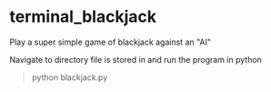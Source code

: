 # terminal_blackjack
Play a super simple game of blackjack against an "AI"

Navigate to directory file is stored in and run the program in python

> python blackjack.py
